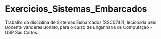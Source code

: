 # Exercicios_Sistemas_Embarcados
Trabalho da disciplina de Sistemas Embarcados (SSC0740), lecionada pelo Docente Vanderlei Bonato, para o curso de Engenharia de Computação - USP São Carlos.
